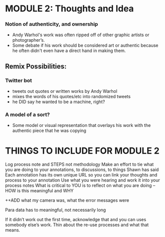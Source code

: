 # MODULE 2: Thoughts and Idea


### Notion of authenticity, and ownership
- Andy Warhol's work was often ripped off of other graphic artists or photographer’s.
- Some debate if his work should be considered art or authentic because he often didn't even have a direct hand in making them. 


## Remix Possibilities:

### Twitter bot
 - tweets out quotes or written works by Andy Warhol
 - mixes the words of his quotes/etc into randomized tweets
 - he DID say he wanted to be a machine, right? 
 
 
 ### A model of a sort?
 - Some model or visual representation that overlays his work with the authentic piece that he was copying
 
 
 # THINGS TO INCLUDE FOR MODULE 2

Log process note and STEPS not methodology 
Make an effort to tie what you are doing to your annotations, to discussions, to things Shawn has said 
Each annotation has its own unique URL so you can link your thoughts and process to your annotation
Use what you were hearing and work it into your process notes 
What is critical to YOU is to reflect on what you are doing – HOW is this meaningful and WHY  

++ADD what my camera was, what the error messages were

Para data has to meaningful, not necessarily long

If it didn’t work out the first time, acknowledge that and you can uses somebody else’s work. Thin about the re-use processes and what that means. 

